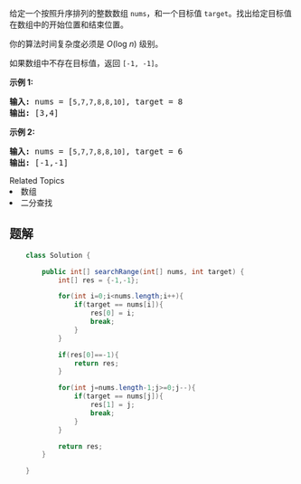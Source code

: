 <p>给定一个按照升序排列的整数数组 <code>nums</code>，和一个目标值 <code>target</code>。找出给定目标值在数组中的开始位置和结束位置。</p>

<p>你的算法时间复杂度必须是&nbsp;<em>O</em>(log <em>n</em>) 级别。</p>

<p>如果数组中不存在目标值，返回&nbsp;<code>[-1, -1]</code>。</p>

<p><strong>示例 1:</strong></p>

<pre><strong>输入:</strong> nums = [<code>5,7,7,8,8,10]</code>, target = 8
<strong>输出:</strong> [3,4]</pre>

<p><strong>示例&nbsp;2:</strong></p>

<pre><strong>输入:</strong> nums = [<code>5,7,7,8,8,10]</code>, target = 6
<strong>输出:</strong> [-1,-1]</pre>
<div><div>Related Topics</div><div><li>数组</li><li>二分查找</li></div></div>

## 题解

```java
    class Solution {

        public int[] searchRange(int[] nums, int target) {
            int[] res = {-1,-1};

            for(int i=0;i<nums.length;i++){
                if(target == nums[i]){
                    res[0] = i;
                    break;
                }
            }

            if(res[0]==-1){
                return res;
            }

            for(int j=nums.length-1;j>=0;j--){
                if(target == nums[j]){
                    res[1] = j;
                    break;
                }
            }

            return res;
        }

    }
```